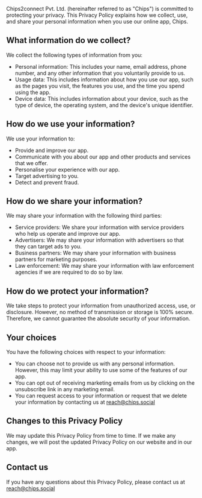 Chips2connect Pvt. Ltd. (hereinafter referred to as "Chips") is committed to protecting your privacy. This Privacy Policy explains how we collect, use, and share your personal information when you use our online app, Chips.

## What information do we collect?
We collect the following types of information from you:
- Personal information: This includes your name, email address, phone number, and any other information that you voluntarily provide to us.
- Usage data: This includes information about how you use our app, such as the pages you visit, the features you use, and the time you spend using the app.
- Device data: This includes information about your device, such as the type of device, the operating system, and the device's unique identifier.

## How do we use your information?
We use your information to:
- Provide and improve our app.
- Communicate with you about our app and other products and services that we offer.
- Personalise your experience with our app.
- Target advertising to you.
- Detect and prevent fraud.

## How do we share your information?
We may share your information with the following third parties:
- Service providers: We share your information with service providers who help us operate and improve our app.
- Advertisers: We may share your information with advertisers so that they can target ads to you.
- Business partners: We may share your information with business partners for marketing purposes.
- Law enforcement: We may share your information with law enforcement agencies if we are required to do so by law.

## How do we protect your information?
We take steps to protect your information from unauthorized access, use, or disclosure. However, no method of transmission or storage is 100% secure. Therefore, we cannot guarantee the absolute security of your information.

## Your choices
You have the following choices with respect to your information:
- You can choose not to provide us with any personal information. However, this may limit your ability to use some of the features of our app.
- You can opt out of receiving marketing emails from us by clicking on the unsubscribe link in any marketing email.
- You can request access to your information or request that we delete your information by contacting us at reach@chips.social

## Changes to this Privacy Policy
We may update this Privacy Policy from time to time. If we make any changes, we will post the updated Privacy Policy on our website and in our app.

## Contact us
If you have any questions about this Privacy Policy, please contact us at reach@chips.social